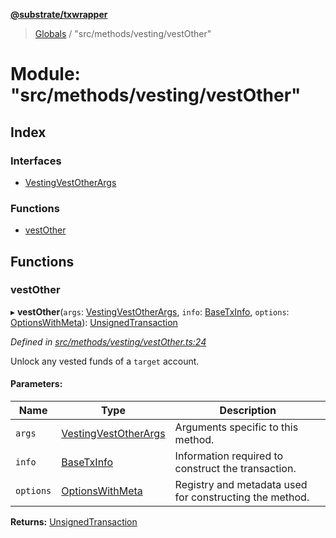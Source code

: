 **[@substrate/txwrapper](../README.md)**

> [Globals](../globals.md) / "src/methods/vesting/vestOther"

# Module: "src/methods/vesting/vestOther"

## Index

### Interfaces

* [VestingVestOtherArgs](../interfaces/_src_methods_vesting_vestother_.vestingvestotherargs.md)

### Functions

* [vestOther](_src_methods_vesting_vestother_.md#vestother)

## Functions

### vestOther

▸ **vestOther**(`args`: [VestingVestOtherArgs](../interfaces/_src_methods_vesting_vestother_.vestingvestotherargs.md), `info`: [BaseTxInfo](../interfaces/_src_util_types_.basetxinfo.md), `options`: [OptionsWithMeta](../interfaces/_src_util_types_.optionswithmeta.md)): [UnsignedTransaction](../interfaces/_src_util_types_.unsignedtransaction.md)

*Defined in [src/methods/vesting/vestOther.ts:24](https://github.com/paritytech/txwrapper/blob/f8d9b6f/src/methods/vesting/vestOther.ts#L24)*

Unlock any vested funds of a `target` account.

#### Parameters:

Name | Type | Description |
------ | ------ | ------ |
`args` | [VestingVestOtherArgs](../interfaces/_src_methods_vesting_vestother_.vestingvestotherargs.md) | Arguments specific to this method. |
`info` | [BaseTxInfo](../interfaces/_src_util_types_.basetxinfo.md) | Information required to construct the transaction. |
`options` | [OptionsWithMeta](../interfaces/_src_util_types_.optionswithmeta.md) | Registry and metadata used for constructing the method.  |

**Returns:** [UnsignedTransaction](../interfaces/_src_util_types_.unsignedtransaction.md)

